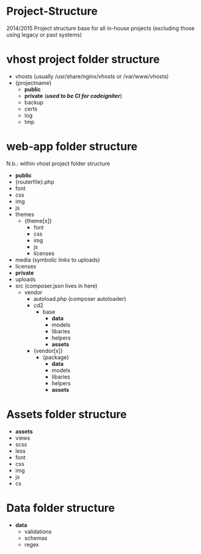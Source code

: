 Project-Structure
==================

2014/2015 Project structure base for all in-house projects (excluding those using legacy or past systems)

vhost project folder structure 
=============================== 

 * vhosts (usually /usr/share/nginx/vhosts or /var/www/vhosts)
  * {projectname}
    * **public** 
    * **private** (***used to be CI for codeigniter***)
    * backup 
    * certs 
    * log 
    * tmp 

web-app folder structure  
=========================
N.b.: within vhost project folder structure

 * **public** 
  * {routerfile}.php 
  * font 
  * css 
  * img 
  * js 
  * themes 
     * {theme[x]} 
         * font 
         * css 
         * img 
         * js
         * licenses
  * media (symbolic links to uploads) 
  * licenses 
 * **private** 
  * uploads 
  * src (composer.json lives in here)
     * vendor 
         * autoload.php (composer autoloader)
         * cd2
             * base 
                 * **data** 
                 * models
                 * libaries
                 * helpers
                 * **assets** 
         * {vendor[x]} 
             * {package} 
                 * **data** 
                 * models
                 * libaries
                 * helpers
                 * **assets** 

Assets folder structure
========================
 * **assets** 
  * views 
  * scss 
  * less  
  * font  
  * css  
  * img  
  * js  
  * cs 

Data folder structure
======================
 * **data** 
	 * validations
	 * schemas 
	 * regex 

 